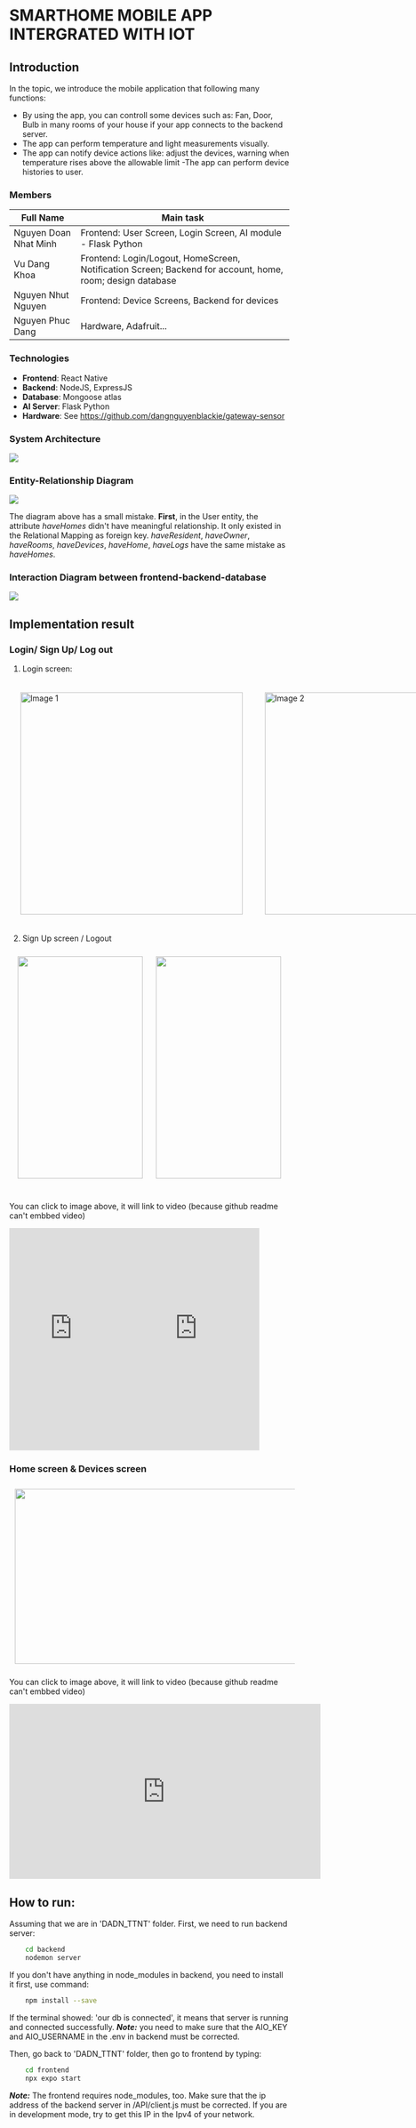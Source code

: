 # SMARTHOME MOBILE APP INTERGRATED WITH IOT

## Introduction
In the topic, we introduce the mobile application that following many functions:

- By using the app, you can controll some devices such as: Fan, Door, Bulb in many rooms of your house if your app connects to the backend server.
- The app can perform temperature and light measurements visually.
- The app can notify device actions like: adjust the devices, warning when temperature rises above the allowable limit
-The app can perform device histories to user.
### Members
| Full Name | Main task |
| --------------- | --------------- |
| Nguyen Doan Nhat Minh|Frontend: User Screen, Login Screen, AI module - Flask Python|
| Vu Dang Khoa | Frontend: Login/Logout, HomeScreen, Notification Screen; Backend for account, home, room; design database |
|Nguyen Nhut Nguyen| Frontend: Device Screens, Backend for devices |
|Nguyen Phuc Dang|Hardware, Adafruit...|
### Technologies
* **Frontend**: React Native
* **Backend**: NodeJS, ExpressJS
* **Database**: Mongoose atlas
* **AI Server**: Flask Python
* **Hardware**: See https://github.com/dangnguyenblackie/gateway-sensor
### System Architecture

<img src="./images/system_architecture.png">

### Entity-Relationship Diagram

<img src="./images/EERD.png">

The diagram above has a small mistake. **First**, in the User entity, the attribute *haveHomes* didn't have meaningful relationship. It only existed in the Relational Mapping as foreign key. *haveResident*, *haveOwner*, *haveRooms*, *haveDevices*, *haveHome*, *haveLogs* have the same mistake as *haveHomes*.

### Interaction Diagram between frontend-backend-database
<img src="./images/NodeJS.png">

## Implementation result
### Login/ Sign Up/ Log out

1. Login screen:
<div style="display: flex; align: center;">
  <img style="padding: 20px" src="./images/login.png" alt="Image 1" height="400" />
  <img style="padding: 20px" src="./images/login-fail-password.png" alt="Image 2" height="400" />
  <img style="padding: 20px" src="./images/login-fail-email.png" alt="Image 2" height="400" />
</div>

2. Sign Up screen / Logout

<!-- [<img src="./images/login.png" width="225" height="400"
/>](https://vimeo.com/826428074?share=copy)

[<img src="./images/sign_up.png" width="225" height="400"
/>](https://vimeo.com/826425808?share=copy) -->
<p align="center">
    <a href="https://vimeo.com/826425808?share=copy"><img src="./images/sign_up.png" width="225" height="400" style="padding: 10px" /></a>
    <a href="https://vimeo.com/826428074?share=copy"><img src="./images/login.png" width="225" height="400" style="padding: 10px"/></a>&nbsp;&nbsp;&nbsp;
  
</p>

You can click to image above, it will link to video (because github readme can't embbed video)
<div style="display: flex;">
    <div>
        <!-- <p style="algin-item: center">Sign up</p> -->
        <iframe src="https://player.vimeo.com/video/826425808?h=cbf7e5aa9d&amp;badge=0&amp;autopause=0&amp;player_id=0&amp;app_id=58479" width="225" height="400" frameborder="0" allow="autoplay; fullscreen; picture-in-picture" allowfullscreen title="Sign up"></iframe>
    </div>
    <div>
        <iframe src="https://player.vimeo.com/video/826428074?h=fb23509466&amp;title=0&amp;byline=0&amp;portrait=0&amp;speed=0&amp;badge=0&amp;autopause=0&amp;player_id=0&amp;app_id=58479" width="225" height="400" frameborder="0" allow="autoplay; fullscreen; picture-in-picture" allowfullscreen title="logout"></iframe>
    </div>
    
</div>

### Home screen & Devices screen
<a href="https://youtu.be/pTK_d-lqZ4M"><img src="./images/demo.png" width="560" height="315" style="padding: 10px" /></a>

You can click to image above, it will link to video (because github readme can't embbed video)
<div>
    <iframe width="560" height="315" src="https://www.youtube.com/embed/pTK_d-lqZ4M" title="YouTube video player" frameborder="0" allow="accelerometer; autoplay; clipboard-write; encrypted-media; gyroscope; picture-in-picture; web-share" allowfullscreen></iframe>
</div>

## How to run:
Assuming that we are in 'DADN_TTNT' folder. First, we need to run backend server:
```bash
    cd backend
    nodemon server
```
If you don't have anything in node_modules in backend, you need to install it first, use command: 
```bash
    npm install --save
```
If the terminal showed: 'our db is connected', it means that server is running and connected successfully.
***Note:*** you need to make sure that the AIO_KEY and AIO_USERNAME in the .env in backend must be corrected.

Then, go back to 'DADN_TTNT' folder, then go to frontend by typing:
```bash
    cd frontend
    npx expo start
```
***Note:*** The frontend requires node_modules, too. Make sure that the ip address of the backend server in /API/client.js must be corrected. If you are in development mode, try to get this IP in the Ipv4 of your network.

